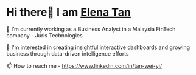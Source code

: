 <h1>Hi there👋 I am <a href="https://www.linkedin.com/in/tan-wei-yi/">Elena Tan</a></h1>

🌱 I’m currently working as a Business Analyst in a Malaysia FinTech company - Juris Technologies</p>
🔭 I'm interested in creating insightful interactive dashboards and growing business through data-driven intelligence efforts</p>
📫 How to reach me - https://www.linkedin.com/in/tan-wei-yi/ 
<!--
**tanweiyi00/tanweiyi00** is a ✨ _special_ ✨ repository because its `README.md` (this file) appears on your GitHub profile.

Here are some ideas to get you started:

- 🔭 I’m currently working on ...
- 🌱 I’m currently learning ...
- 👯 I’m looking to collaborate on ...
- 🤔 I’m looking for help with ...
- 💬 Ask me about ...
- 📫 How to reach me: ...
- 😄 Pronouns: ...
- ⚡ Fun fact: ...
-->
